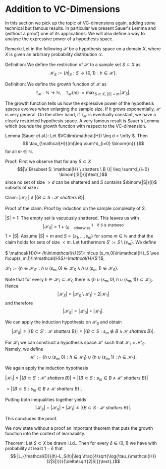 # Addition to VC-Dimensions

In this section we pick up the topic of VC-dimensions again, adding some technical but famous results. In particular we present Sauer's Lemma and (without a proof) one of its applications. We will also define a way to analyse the expressive power of a hypothesis space.

Remark: Let in the following $\mathcal{H}$ be a hypothesis space on a domain $X$, where $X$ is given an arbitrary probability distribution $\mathcal{D}$.

Definition:
We define the restriction of $\mathcal{H}$ to a sample set $S\subset X$ as 
$$ \mathcal{H}_S := \{h|_S : S \rightarrow \{ 0,1\} : h \in \mathcal{H} \}\text{.} $$

Definition:
We define the growth function of $\mathcal{H}$ as 
$$ \tau_{\mathcal{H}}: \mathbb{N}\rightarrow\mathbb{N}\text{,} \quad \tau_{\mathcal{H}}(m) := \max_{S\subset X\text{,} \ |S|=m} |\mathcal{H}_S|\text{.}$$

The growth function tells us how the expressive power of the hypothesis spaces evolves when enlarging the sample size. If it grows exponentially, $\mathcal{H}$ is very general. On the other hand, if $\tau_{\mathcal{H}}$ is eventually constant, we have a clearly restricted hypothesis space.  A very famous result is Sauer's Lemma which bounds the growth function with respect to the VC-dimension.

Lemma (Sauer et al.):
Let $VCdim(\mathcal{H}) \leq d < \infty $. Then 
$$ \tau_{\mathcal{H}}(m)\leq \sum^d_{i=0} \binom{m}{i}$$ for all $m\in \mathbb{N}$.

Proof: First we observe that for any $S\subset X$ 
$$|\{ B\subset S: \mathcal{H} \ shatters \ B \}| \leq \sum^d_{i=0} \binom{|S|}{i}\text{,}$$ since no set of size $>d$ can be shattered and $S$ contains $\binom{|S|}{i}$ subsets of size $i$.

Claim: $|\mathcal{H}_S|\leq |\{ B\subset S: \mathcal{H} \ shatters \ B\}|$.

Proof of the claim: Proof by induction on the sample complexity of $S$.

$|S|= 1$: The empty set is vacuously shattered. This leaves us with 
$$ |\mathcal{H}_S|= 1+ \Big\{^{1 \quad \text{if $S$ is shattered}}_{0 \quad \text{otherwise.}}$$
$1 <|S|$: Assume $|S|=m$ and $S=\{s_1, \dots, s_m\}$ for some $m\in\mathbb{N}$ and that the claim holds for sets of size $<m$. Let furthermore $S':= S\setminus \{s_m\}$. We define 

$ \mathcal{H}_0:= \{h\in\mathcal{H}_{S'}: h\cup (s_m,0)\in\mathcal{H}_S \vee h\cup(s_m,1)\in\mathcal{H}_S\}=\mathcal{H}_{S'}$,

$\mathcal{H}_1:=\{h\in\mathcal{H}_{S'}: h\cup (s_m,0)\in \mathcal{H}_S\wedge h\cup (s_m,1)\in\mathcal{H}_S\}$.

Note that for every $h\in\mathcal{H}_1\subset\mathcal{H}_0$ there is $\{h\cup(s_m,0), h\cup(s_m,1)\}\subset \mathcal{H}_S$. Hence $$|\mathcal{H}_S|=|\mathcal{H}_0\setminus\mathcal{H}_1|+2|\mathcal{H}_1|$$ and therefore $$|\mathcal{H}_S|=|\mathcal{H}_0|+|\mathcal{H}_1|\text{.}$$

We can apply the induction hypothesis on $\mathcal{H}_0$ and obtain 
$$ |\mathcal{H}_0|\leq|\{ B\subset S': \mathcal{H} \ shatters \ B\}|=|\{ B\subset S: s_m \notin B\wedge \mathcal{H} \ shatters \ B\}|\text{.}$$

For $\mathcal{H}_1$ we can construct a hypothesis space $\mathcal{H}'$ such that $\mathcal{H}_1=\mathcal{H}'_{S'}$. Namely, we define 
$$\mathcal{H}' := \{h\cup(s_m,0): h\in \mathcal{H}_1\}\cup\{h\cup (s_m,1): h\in\mathcal{H}_1\}\text{.}$$

We again apply the induction hypothesis 

$|\mathcal{H}_1|\leq |\{B\subset S': \mathcal{H}' \ shatters \ B\}|=|\{B\subset S: s_m\in B \wedge \mathcal{H}' \ shatters \ B\}|$

$=|\{B\subset S: s_m\in B \wedge \mathcal{H} \ shatters \ B\}|$.

Putting both inequalities together yields 
$$|\mathcal{H}_S|=|\mathcal{H}_0|+|\mathcal{H}_1|\leq |\{B\subset S: \mathcal{H} \ shatters \ B\}|\text{.}$$

This concludes the proof.

We now state without a proof an important theorem that puts the growth function into the context of learnability.

Theorem: Let $S\subset X$ be drawn i.i.d.. Then for every $\delta\in(0,1)$ we have with probability at least $1-\delta$ that
$$ |L_{\mathcal{D}}(h)-L_S(h)|\leq \frac{4\sqrt{\log{\tau_{\mathcal{H}}(2|S|)}}}{\delta\sqrt{2|S|}}\text{.}$$
